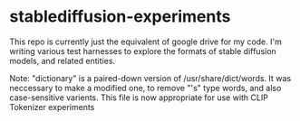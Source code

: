 # stablediffusion-experiments

This repo is currently just the equivalent of google drive for my code.
I'm writing various test harnesses to explore the formats of stable diffusion models,
and related entities.

Note: "dictionary" is a paired-down version of /usr/share/dict/words.
It was neccessary to make a modified one, to remove  "'s" type words,
and also case-sensitive varients.
This file is now appropriate for use with CLIP Tokenizer experiments
